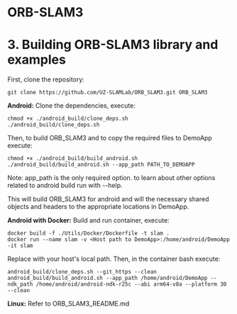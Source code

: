 # ORB-SLAM3

# 3. Building ORB-SLAM3 library and examples

First, clone the repository:
```
git clone https://github.com/UZ-SLAMLab/ORB_SLAM3.git ORB_SLAM3
```
**Android:**
Clone the dependencies, execute:
```
chmod +x ./android_build/clone_deps.sh
./android_build/clone_deps.sh
```

Then, to build ORB_SLAM3 and to copy the required files to DemoApp execute:
```
chmod +x ./android_build/build_android.sh
./android_build/build_android.sh --app_path PATH_TO_DEMOAPP
```
Note: app_path is the only required option. to learn about other options related to android build run with --help.

This will build ORB_SLAM3 for android and will the necessary shared objects and headers to the appropriate locations in DemoApp.

**Android with Docker:**
Build and run container, execute:
```
docker build -f ./Utils/Docker/Dockerfile -t slam .
docker run --name slam -v <Host path to DemoApp>:/home/android/DemoApp -it slam
```
Replace <Host path to DemoApp> with your host's local path.
Then, in the container bash execute:
```
android_build/clone_deps.sh --git_https --clean
android_build/build_android.sh --app_path /home/android/DemoApp --ndk_path /home/android/android-ndk-r25c --abi arm64-v8a --platform 30 --clean
```

**Linux:**
Refer to ORB_SLAM3_README.md

